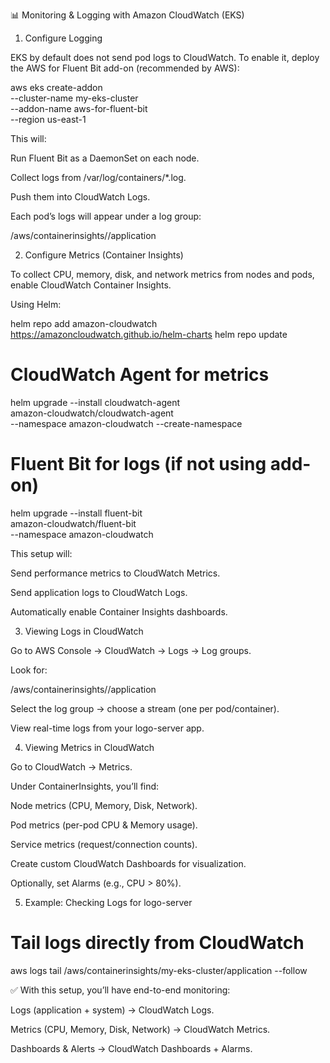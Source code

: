 📊 Monitoring & Logging with Amazon CloudWatch (EKS)
1. Configure Logging

EKS by default does not send pod logs to CloudWatch. To enable it, deploy the AWS for Fluent Bit add-on (recommended by AWS):

aws eks create-addon \
  --cluster-name my-eks-cluster \
  --addon-name aws-for-fluent-bit \
  --region us-east-1


This will:

Run Fluent Bit as a DaemonSet on each node.

Collect logs from /var/log/containers/*.log.

Push them into CloudWatch Logs.

Each pod’s logs will appear under a log group:

/aws/containerinsights/<cluster-name>/application

2. Configure Metrics (Container Insights)

To collect CPU, memory, disk, and network metrics from nodes and pods, enable CloudWatch Container Insights.

Using Helm:

helm repo add amazon-cloudwatch https://amazoncloudwatch.github.io/helm-charts
helm repo update

# CloudWatch Agent for metrics
helm upgrade --install cloudwatch-agent \
  amazon-cloudwatch/cloudwatch-agent \
  --namespace amazon-cloudwatch --create-namespace

# Fluent Bit for logs (if not using add-on)
helm upgrade --install fluent-bit \
  amazon-cloudwatch/fluent-bit \
  --namespace amazon-cloudwatch


This setup will:

Send performance metrics to CloudWatch Metrics.

Send application logs to CloudWatch Logs.

Automatically enable Container Insights dashboards.

3. Viewing Logs in CloudWatch

Go to AWS Console → CloudWatch → Logs → Log groups.

Look for:

/aws/containerinsights/<cluster-name>/application


Select the log group → choose a stream (one per pod/container).

View real-time logs from your logo-server app.

4. Viewing Metrics in CloudWatch

Go to CloudWatch → Metrics.

Under ContainerInsights, you’ll find:

Node metrics (CPU, Memory, Disk, Network).

Pod metrics (per-pod CPU & Memory usage).

Service metrics (request/connection counts).

Create custom CloudWatch Dashboards for visualization.

Optionally, set Alarms (e.g., CPU > 80%).

5. Example: Checking Logs for logo-server
# Tail logs directly from CloudWatch
aws logs tail /aws/containerinsights/my-eks-cluster/application --follow


✅ With this setup, you’ll have end-to-end monitoring:

Logs (application + system) → CloudWatch Logs.

Metrics (CPU, Memory, Disk, Network) → CloudWatch Metrics.

Dashboards & Alerts → CloudWatch Dashboards + Alarms.